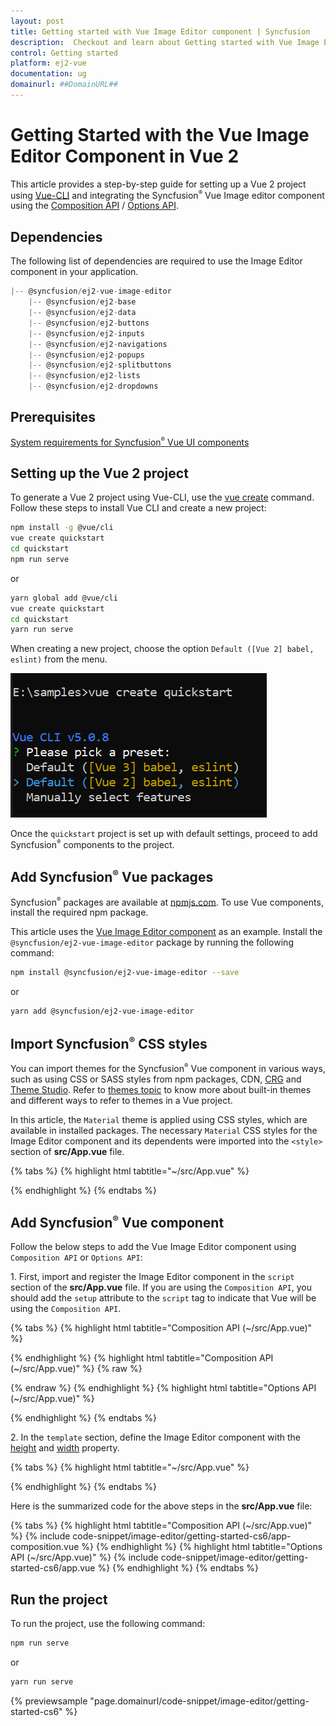 ```yaml
---
layout: post
title: Getting started with Vue Image Editor component | Syncfusion
description:  Checkout and learn about Getting started with Vue Image Editor component of Syncfusion Essential JS 2 and more details.
control: Getting started 
platform: ej2-vue
documentation: ug
domainurl: ##DomainURL##
---
```


# Getting Started with the Vue Image Editor Component in Vue 2

This article provides a step-by-step guide for setting up a Vue 2 project using [Vue-CLI](https://cli.vuejs.org/) and integrating the Syncfusion<sup style="font-size:70%">&reg;</sup> Vue Image editor component using the [Composition API](https://vuejs.org/guide/introduction.html#composition-api) / [Options API](https://vuejs.org/guide/introduction.html#options-api).

## Dependencies

The following list of dependencies are required to use the Image Editor component in your application.

```js
|-- @syncfusion/ej2-vue-image-editor
    |-- @syncfusion/ej2-base
    |-- @syncfusion/ej2-data
    |-- @syncfusion/ej2-buttons
    |-- @syncfusion/ej2-inputs
    |-- @syncfusion/ej2-navigations
    |-- @syncfusion/ej2-popups
    |-- @syncfusion/ej2-splitbuttons
    |-- @syncfusion/ej2-lists
    |-- @syncfusion/ej2-dropdowns
```

## Prerequisites

[System requirements for Syncfusion<sup style="font-size:70%">&reg;</sup> Vue UI components](https://ej2.syncfusion.com/vue/documentation/system-requirements/)

## Setting up the Vue 2 project

To generate a Vue 2 project using Vue-CLI, use the [vue create](https://cli.vuejs.org/#getting-started) command. Follow these steps to install Vue CLI and create a new project:

```bash
npm install -g @vue/cli
vue create quickstart
cd quickstart
npm run serve
```

or

```bash
yarn global add @vue/cli
vue create quickstart
cd quickstart
yarn run serve
```

When creating a new project, choose the option `Default ([Vue 2] babel, eslint)` from the menu.

![Vue 2 project](images/vue2-terminal.png)

Once the `quickstart` project is set up with default settings, proceed to add Syncfusion<sup style="font-size:70%">&reg;</sup> components to the project.

## Add Syncfusion<sup style="font-size:70%">&reg;</sup> Vue packages

Syncfusion<sup style="font-size:70%">&reg;</sup> packages are available at [npmjs.com](https://www.npmjs.com/search?q=ej2-vue). To use Vue components, install the required npm package.

This article uses the [Vue Image Editor component](https://www.syncfusion.com/vue-components/vue-image-editor) as an example. Install the `@syncfusion/ej2-vue-image-editor` package by running the following command:

```bash
npm install @syncfusion/ej2-vue-image-editor --save
```
or

```bash
yarn add @syncfusion/ej2-vue-image-editor
```

## Import Syncfusion<sup style="font-size:70%">&reg;</sup> CSS styles

You can import themes for the Syncfusion<sup style="font-size:70%">&reg;</sup> Vue component in various ways, such as using CSS or SASS styles from npm packages, CDN, [CRG](https://ej2.syncfusion.com/javascript/documentation/common/custom-resource-generator/) and [Theme Studio](https://ej2.syncfusion.com/vue/documentation/appearance/theme-studio/). Refer to [themes topic](https://ej2.syncfusion.com/vue/documentation/appearance/theme/) to know more about built-in themes and different ways to refer to themes in a Vue project.

In this article, the `Material` theme is applied using CSS styles, which are available in installed packages. The necessary `Material` CSS styles for the Image Editor component and its dependents were imported into the `<style>` section of **src/App.vue** file.

{% tabs %}
{% highlight html tabtitle="~/src/App.vue" %}

<style>
@import "../node_modules/@syncfusion/ej2-base/styles/material.css";
@import "../node_modules/@syncfusion/ej2-buttons/styles/material.css";
@import "../node_modules/@syncfusion/ej2-splitbuttons/styles/material.css";
@import "../node_modules/@syncfusion/ej2-lists/styles/material.css";
@import "../node_modules/@syncfusion/ej2-popups/styles/material.css";
@import "../node_modules/@syncfusion/ej2-inputs/styles/material.css";
@import "../node_modules/@syncfusion/ej2-navigations/styles/material.css";
@import "../node_modules/@syncfusion/ej2-dropdowns/styles/material.css";
@import "../node_modules/@syncfusion/ej2-image-editor/styles/material.css";
</style>

{% endhighlight %}
{% endtabs %}

## Add Syncfusion<sup style="font-size:70%">&reg;</sup> Vue component

Follow the below steps to add the Vue Image Editor component using `Composition API` or `Options API`:

1\. First, import and register the Image Editor component in the `script` section of the **src/App.vue** file. If you are using the `Composition API`, you should add the `setup` attribute to the `script` tag to indicate that Vue will be using the `Composition API`.

{% tabs %}
{% highlight html tabtitle="Composition API (~/src/App.vue)" %}

<script setup>
import { ImageEditorComponent as EjsImageeditor } from "@syncfusion/ej2-vue-image-editor";
</script>

{% endhighlight %}
{% highlight html tabtitle="Composition API (~/src/App.vue)" %}
{% raw %}
<script setup>
import { ImageEditorComponent } from "@syncfusion/ej2-vue-image-editor";

export default {
  components: {
    'ejs-imageeditor': ImageEditorComponent
  }
}
</script>
{% endraw %}
{% endhighlight %}
{% highlight html tabtitle="Options API (~/src/App.vue)" %}

<script>
import { ImageEditorComponent } from "@syncfusion/ej2-vue-image-editor";

export default {
name: "App",
components: {
"ejs-imageeditor':":Imageeditor':Component

},

  components: {
    'ejs-imageeditor': ImageEditorComponent
  }
}
</script>

{% endhighlight %}
{% endtabs %}

2\. In the `template` section, define the Image Editor component with the [height](https://ej2.syncfusion.com/vue/documentation/api/image-editor#height) and [width](https://ej2.syncfusion.com/vue/documentation/api/image-editor#width) property.

{% tabs %}
{% highlight html tabtitle="~/src/App.vue" %}

<template>
    <div>
    <ejs-imageeditor id="image-editor" height="350px" width="550px"></ejs-imageeditor>
    </div>
</template>

{% endhighlight %}
{% endtabs %}

Here is the summarized code for the above steps in the **src/App.vue** file:

{% tabs %}
{% highlight html tabtitle="Composition API (~/src/App.vue)" %}
{% include code-snippet/image-editor/getting-started-cs6/app-composition.vue %}
{% endhighlight %}
{% highlight html tabtitle="Options API (~/src/App.vue)" %}
{% include code-snippet/image-editor/getting-started-cs6/app.vue %}
{% endhighlight %}
{% endtabs %}

## Run the project

To run the project, use the following command:

```bash
npm run serve
```

or

```bash
yarn run serve
```
{% previewsample "page.domainurl/code-snippet/image-editor/getting-started-cs6" %}